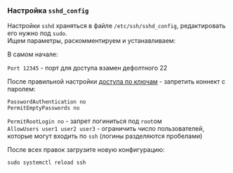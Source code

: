 ### Настройка `sshd_config`

Настройки `sshd` храняться в файле `/etc/ssh/sshd_config`, редактировать его нужно под `sudo`.   
Ищем параметры, раскомментируем и устанавливаем:

В самом начале:   

`Port 12345` - порт для доступа взамен дефолтного 22

После правильной настройки [доступа по ключам](ssh_keys.md) - запретить коннект с паролем:

`PasswordAuthentication no`  
`PermitEmptyPasswords no`

`PermitRootLogin no` - запрет логиниться под `root`ом  
`AllowUsers user1 user2 user3` - ограничить число пользователей, которые могут входить по `ssh` (логины разделяются пробелами)

После всех правок загрузите новую конфигурацию:

`sudo systemctl reload ssh`